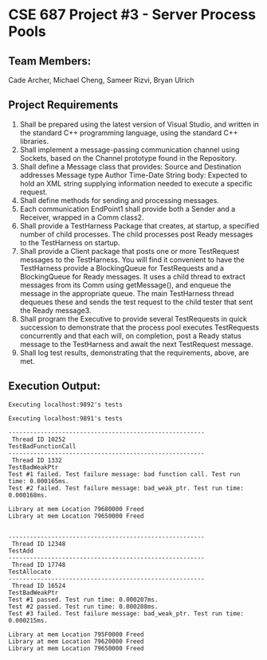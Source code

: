 # CSE 687 Project #3 - Server Process Pools

## Team Members:
Cade Archer, Michael Cheng, Sameer Rizvi, Bryan Ulrich

## Project Requirements
1.	Shall be prepared using the latest version of Visual Studio, and written in the standard C++ programming language, using the standard C++ libraries.
2.	Shall implement a message-passing communication channel using Sockets, based on the Channel prototype found in the Repository.
3.	Shall define a Message class that provides:
    	Source and Destination addresses
      Message type
	    Author
	    Time-Date
	    String body:
      Expected to hold an XML string supplying information needed to execute a specific request.
4.	Shall define methods for sending and processing messages.
5.	Each communication EndPoint1 shall provide both a Sender and a Receiver, wrapped in a Comm class2.
6.	Shall provide a TestHarness Package that creates, at startup, a specified number of child processes. The child processes post Ready       messages to the TestHarness on startup.
7.	Shall provide a Client package that posts one or more TestRequest messages to the TestHarness. You will find it convenient to have the     TestHarness provide a BlockingQueue for TestRequests and a BlockingQueue for Ready messages. It uses a child thread to extract             messages from its Comm using getMessage(), and enqueue the message in the appropriate queue. The main TestHarness thread dequeues         these and sends the test request to the child tester that sent the Ready message3.
8.	Shall program the Executive to provide several TestRequests in quick succession to demonstrate that the process pool executes             TestRequests concurrently and that each will, on completion, post a Ready status message to the TestHarness and await the next             TestRequest message.
9.	Shall log test results, demonstrating that the requirements, above, are met.


## Execution Output: 

```
Executing localhost:9892's tests

Executing localhost:9891's tests

-------------------------------------------------------
 Thread ID 10252
TestBadFunctionCall
-------------------------------------------------------
 Thread ID 1332
TestBadWeakPtr
Test #1 failed. Test failure message: bad function call. Test run time: 0.000165ms.
Test #2 failed. Test failure message: bad_weak_ptr. Test run time: 0.000168ms.

Library at mem Location 79680000 Freed
Library at mem Location 79650000 Freed


-------------------------------------------------------
 Thread ID 12348
TestAdd
-------------------------------------------------------
 Thread ID 17748
TestAllocate
-------------------------------------------------------
 Thread ID 16524
TestBadWeakPtr
Test #1 passed. Test run time: 0.000207ms.
Test #2 passed. Test run time: 0.000208ms.
Test #3 failed. Test failure message: bad_weak_ptr. Test run time: 0.000215ms.

Library at mem Location 795F0000 Freed
Library at mem Location 79620000 Freed
Library at mem Location 79650000 Freed

```
